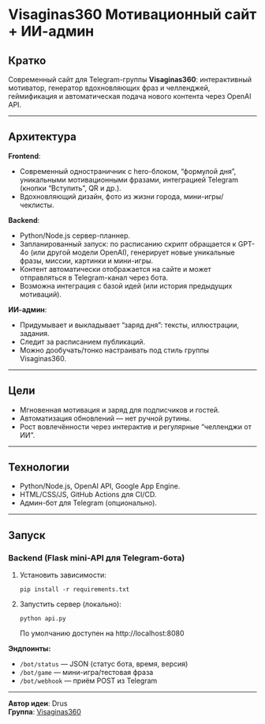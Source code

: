 # Visaginas360 Мотивационный сайт + ИИ-админ

## Кратко

Современный сайт для Telegram-группы **Visaginas360**: интерактивный мотиватор, генератор вдохновляющих фраз и челленджей, геймификация и автоматическая подача нового контента через OpenAI API.

---

## Архитектура

**Frontend**:
- Современный одностраничник с hero-блоком, “формулой дня”, уникальными мотивационными фразами, интеграцией Telegram (кнопки “Вступить”, QR и др.).
- Вдохновляющий дизайн, фото из жизни города, мини-игры/чеклисты.

**Backend**:
- Python/Node.js сервер-планнер.
- Запланированный запуск: по расписанию скрипт обращается к GPT-4o (или другой модели OpenAI), генерирует новые уникальные фразы, миссии, картинки и мини-игры.
- Контент автоматически отображается на сайте и может отправляться в Telegram-канал через бота.
- Возможна интеграция с базой идей (или история предыдущих мотиваций).

**ИИ-админ**:
- Придумывает и выкладывает “заряд дня”: тексты, иллюстрации, задания.
- Следит за расписанием публикаций.
- Можно дообучать/тонко настраивать под стиль группы Visaginas360.

---

## Цели

- Мгновенная мотивация и заряд для подписчиков и гостей.
- Автоматизация обновлений — нет ручной рутины.
- Рост вовлечённости через интерактив и регулярные “челленджи от ИИ”.

---

## Технологии

- Python/Node.js, OpenAI API, Google App Engine.
- HTML/CSS/JS, GitHub Actions для CI/CD.
- Админ-бот для Telegram (опционально).

---

## Запуск

### Backend (Flask mini-API для Telegram-бота)

1. Установить зависимости:
   ```
   pip install -r requirements.txt
   ```
2. Запустить сервер (локально):
   ```
   python api.py
   ```
   По умолчанию доступен на http://localhost:8080

**Эндпоинты:**
* `/bot/status` — JSON (статус бота, время, версия)
* `/bot/game` — мини-игра/тестовая фраза
* `/bot/webhook` — приём POST из Telegram

---

**Автор идеи**: Drus  
**Группа**: [Visaginas360](https://t.me/visaginas360)
